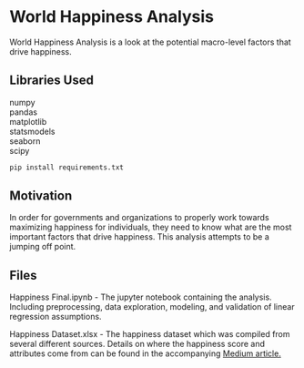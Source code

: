# World Happiness Analysis

World Happiness Analysis is a look at the potential macro-level factors that drive happiness.

## Libraries Used

numpy<br/>
pandas<br/>
matplotlib<br/>
statsmodels<br/>
seaborn<br/>
scipy<br/>

```bash
pip install requirements.txt
```

## Motivation 

In order for governments and organizations to properly work towards maximizing happiness for individuals, they need to know what are the most important factors that drive happiness. This analysis attempts to be a jumping off point.

## Files
Happiness Final.ipynb - The jupyter notebook containing the analysis. Including preprocessing, data exploration, modeling, and validation of linear regression assumptions.

Happiness Dataset.xlsx - The happiness dataset which was compiled from several different sources. Details on where the happiness score and attributes come from can be found in the accompanying [Medium article.](https://medium.com/@matt.lucich/money-healthy-babies-world-happiness-and-data-science-e20e4b2c2e9?sk=15fbc0eb15c87629cf1d2ece13e2b582)
